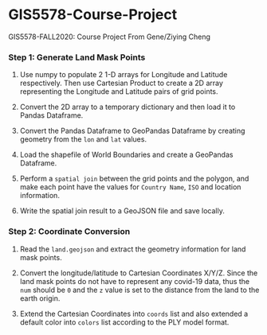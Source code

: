 # GIS5578-Course-Project
GIS5578-FALL2020: Course Project From Gene/Ziying Cheng


### Step 1: Generate Land Mask Points
1. Use numpy to populate 2 1-D arrays for Longitude and Latitude respectively. Then use Cartesian Product to create a 2D array representing the Longitude and Latitude pairs of grid points.

2. Convert the 2D array to a temporary dictionary and then load it to Pandas Dataframe.

3. Convert the Pandas Dataframe to GeoPandas Dataframe by creating geometry from the `lon` and `lat` values.

4. Load the shapefile of World Boundaries and create a GeoPandas Dataframe.

5. Perform a `spatial join` between the grid points and the polygon, and make each point have the values for `Country Name`, `ISO` and location information.

6. Write the spatial join result to a GeoJSON file and save locally.

### Step 2: Coordinate Conversion
1. Read the `land.geojson` and extract the geometry information for land mask points.

2. Convert the longitude/latitude to Cartesian Coordinates X/Y/Z. Since the land mask points do not have to represent any covid-19 data, thus the `num` should be `0` and the `z` value is set to the distance from the land to the earth origin.

3. Extend the Cartesian Coordinates into `coords` list and also extended a default color into `colors` list according to the PLY model format.